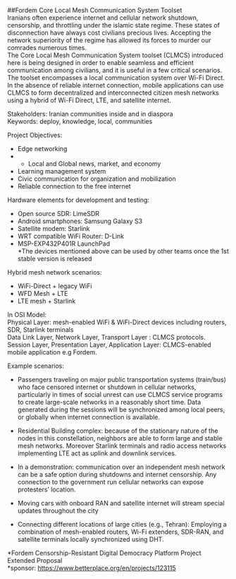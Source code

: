 ##Fordem Core Local Mesh Communication System Toolset  
Iranians often experience internet and cellular network shutdown, censorship, and throttling under the islamic state regime. These states of disconnection have always cost civilians precious lives. Accepting the network superiority of the regime has allowed its forces to murder our comrades numerous times.  
The Core Local Mesh Communication System toolset (CLMCS) introduced here is being designed in order to enable seamless and efficient communication among civilians, and it is useful in a few critical scenarios. The toolset encompasses a local communication system over Wi-Fi Direct.
In the absence of reliable internet connection, mobile applications can use CLMCS to form decentralized and interconnected citizen mesh networks using a hybrid of Wi-Fi Direct, LTE, and satellite internet.  
  
Stakeholders: Iranian communities inside and in diaspora  
Keywords: deploy, knowledge, local, communities  

Project Objectives:
- Edge networking  
- - Local and Global news, market, and economy  
- Learning management system  
- Civic communication for organization and mobilization  
- Reliable connection to the free internet  
  
Hardware elements for development and testing:  
- Open source SDR: LimeSDR  
- Android smartphones: Samsung Galaxy S3  
- Satellite modem: Starlink  
- WRT compatible WiFi Router: D-Link  
- MSP-EXP432P401R LaunchPad  
*The devices mentioned above can be used by other teams once the 1st stable version is released
  
Hybrid mesh network scenarios:
- WiFi-Direct + legacy WiFi 
- WFD Mesh + LTE
- LTE mesh + Starlink
  
In OSI Model:  
Physical Layer: mesh-enabled WiFi & WiFi-Direct devices including routers, SDR, Starlink terminals  
Data Link Layer, Network Layer, Transport Layer : CLMCS protocols.  
Session Layer, Presentation Layer, Application Layer: CLMCS-enabled mobile application e.g Fordem.  
  
Example scenarios:  
- Passengers traveling on major public transportation systems (train/bus) who face censored internet or shutdown in cellular networks, particularly in times of social unrest can use CLMCS service programs to create large-scale networks in a reasonably short time. Data generated during the sessions will be synchronized among local peers, or globally when internet connection is available.  
  
- Residential Building complex: because of  the stationary nature of the nodes in this constellation, neighbors are able to form large and stable mesh networks. Moreover Starlink terminals and radio access networks implementing LTE act as uplink and downlink services.  
  
- In a demonstration: communication over an independent mesh network can be a safe option during shutdowns and internet censorship. Any connection to the government run cellular networks can expose protesters’ location.  
  
- Moving cars with onboard RAN and satellite internet will stream special updates throughout the city  
  
- Connecting different locations of large cities (e.g., Tehran): Employing a combination of mesh-enabled routers, Wi-Fi extenders, SDR-RAN, and satellite terminals locally synchronized using DHT.  
  
  
*Fordem Censorship-Resistant Digital Democracy Platform Project Extended Proposal  
*sponsor: https://www.betterplace.org/en/projects/123115  
